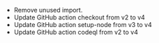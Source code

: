 - Remove unused import.
- Update GitHub action checkout from v2 to v4
- Update GitHub action setup-node from v3 to v4 
- Update GitHub action codeql from v2 to v4 